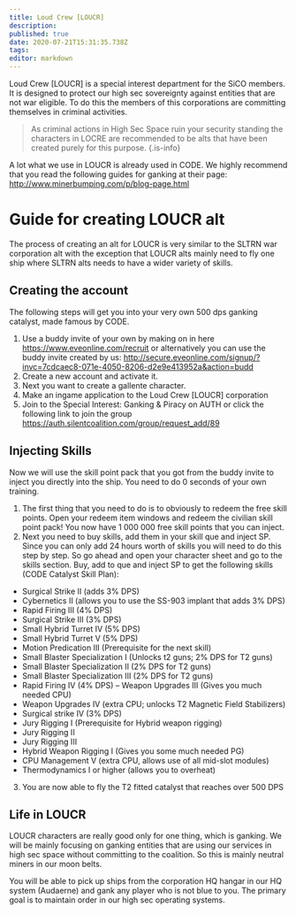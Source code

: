 ```yaml
---
title: Loud Crew [LOUCR]
description: 
published: true
date: 2020-07-21T15:31:35.738Z
tags: 
editor: markdown
---
```


Loud Crew [LOUCR] is a special interest department for the SiCO members. It is designed to protect our high sec sovereignty against entities that are not war eligible. To do this the members of this corporations are committing themselves in criminal activities.

> As criminal actions in High Sec Space ruin your security standing the characters in LOCRE are recommended to be alts that have been created purely for this purpose.
{.is-info}

A lot what we use in LOUCR is already used in CODE. We highly recommend that you read the following guides for ganking at their page: http://www.minerbumping.com/p/blog-page.html

# Guide for creating LOUCR alt
The process of creating an alt for LOUCR is very similar to the SLTRN war corporation alt with the exception that LOUCR alts mainly need to fly one ship where SLTRN alts needs to have a wider variety of skills.

## Creating the account
The following steps will get you into your very own 500 dps ganking catalyst, made famous by CODE.


1. Use a buddy invite of your own by making on in here https://www.eveonline.com/recruit or alternatively you can use the buddy invite created by us: http://secure.eveonline.com/signup/?invc=7cdcaec8-071e-4050-8206-d2e9e413952a&action=budd
1. Create a new account and activate it.
1. Next you want to create a gallente character.
1. Make an ingame application to the Loud Crew [LOUCR] corporation
1. Join to the Special Interest: Ganking & Piracy on AUTH or click the following link to join the group https://auth.silentcoalition.com/group/request_add/89

## Injecting Skills
Now we will use the skill point pack that you got from the buddy invite to inject you directly into the ship. You need to do 0 seconds of your own training.

1. The first thing that you need to do is to obviously to redeem the free skill points. Open your redeem item windows and redeem the civilian skill point pack! You now have 1 000 000 free skill points that you can inject. 
1. Next you need to buy skills, add them in your skill que and inject SP. Since you can only add 24 hours worth of skills you will need to do this step by step. So go ahead and open your character sheet and go to the skills section. Buy, add to que and inject SP to get the following skills (CODE Catalyst Skill Plan):

- Surgical Strike II (adds 3% DPS)
- Cybernetics II (allows you to use the SS-903 implant that adds 3% DPS)
- Rapid Firing III (4% DPS)
- Surgical Strike III (3% DPS)
- Small Hybrid Turret IV (5% DPS)
- Small Hybrid Turret V (5% DPS)
- Motion Predication III (Prerequisite for the next skill)
- Small Blaster Specialization I (Unlocks t2 guns; 2% DPS for T2 guns)
- Small Blaster Specialization II (2% DPS for T2 guns)
- Small Blaster Specialization III (2% DPS for T2 guns)
- Rapid Firing IV (4% DPS) – Weapon Upgrades III (Gives you much needed CPU)
- Weapon Upgrades IV (extra CPU; unlocks T2 Magnetic Field Stabilizers)
- Surgical strike IV (3% DPS)
- Jury Rigging I (Prerequisite for Hybrid weapon rigging)
- Jury Rigging II
- Jury Rigging III
- Hybrid Weapon Rigging I (Gives you some much needed PG)
- CPU Management V (extra CPU, allows use of all mid-slot modules)
- Thermodynamics I or higher (allows you to overheat)

3. You are now able to fly the T2 fitted catalyst that reaches over 500 DPS

## Life in LOUCR
LOUCR characters are really good only for one thing, which is ganking. We will be mainly focusing on ganking entities that are using our services in high sec space without committing to the coalition. So this is mainly neutral miners in our moon belts.

You will be able to pick up ships from the corporation HQ hangar in our HQ system (Audaerne) and gank any player who is not blue to you. The primary goal is to maintain order in our high sec operating systems.
